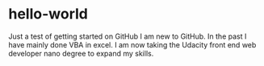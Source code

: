 # hello-world
Just a test of getting started on GitHub
I am new to GitHub. In the past I have mainly done VBA in excel. I am now taking the Udacity front end web developer nano degree to expand my skills.
